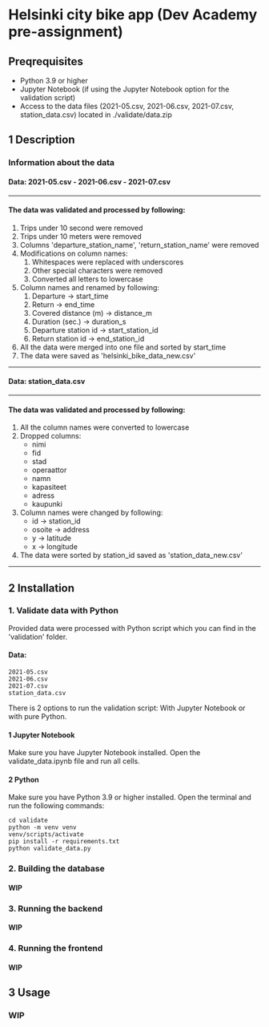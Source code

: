 # Helsinki city bike app (Dev Academy pre-assignment)

## Preqrequisites
- Python 3.9 or higher
- Jupyter Notebook (if using the Jupyter Notebook option for the validation script)
- Access to the data files (2021-05.csv, 2021-06.csv, 2021-07.csv, station_data.csv) located in ./validate/data.zip


## 1 Description

### Information about the data  
#### Data: 2021-05.csv - 2021-06.csv - 2021-07.csv

---
#### The data was validated and processed by following:
1. Trips under 10 second were removed
2. Trips under 10 meters were removed
3. Columns 'departure_station_name', 'return_station_name' were removed
4. Modifications on column names:
   1. Whitespaces were replaced with underscores 
   2. Other special characters were removed
   3. Converted all letters to lowercase 
5. Column names and renamed by following:
   1. Departure -> start_time
   2. Return -> end_time
   3. Covered distance (m) -> distance_m
   4. Duration (sec.) -> duration_s
   5. Departure station id -> start_station_id
   6. Return station id -> end_station_id
6. All the data were merged into one file and sorted by start_time
7. The data were saved as 'helsinki_bike_data_new.csv'
--- 

#### Data: station_data.csv

---

#### The data was validated and processed by following:
1. All the column names were converted to lowercase
2. Dropped columns:
   - nimi 
   - fid 
   - stad 
   - operaattor 
   - namn 
   - kapasiteet 
   - adress
   - kaupunki
3. Column names were changed by following:
   - id -> station_id
   - osoite -> address
   - y -> latitude
   - x -> longitude
4. The data were sorted by station_id saved as 'station_data_new.csv'
---

## 2 Installation
### 1. Validate data with Python 
Provided data were processed with Python script which you can find in the 'validation' folder. 

#### Data: 
```
2021-05.csv
2021-06.csv
2021-07.csv
station_data.csv
```

There is 2 options to run the validation script:
With Jupyter Notebook or with pure Python.

#### 1 Jupyter Notebook
Make sure you have Jupyter Notebook installed.
Open the validate_data.ipynb file and run all cells.

#### 2 Python
Make sure you have Python 3.9 or higher installed.
Open the terminal and run the following commands:
```
cd validate
python -m venv venv
venv/scripts/activate
pip install -r requirements.txt
python validate_data.py
``` 

### 2. Building the database
#### WIP

### 3. Running the backend
#### WIP

### 4. Running the frontend
#### WIP

## 3 Usage
### WIP







